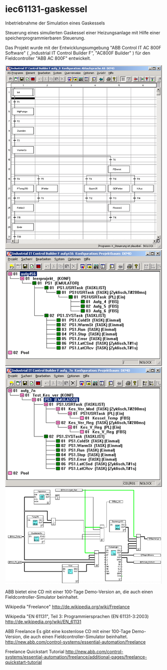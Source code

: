 # iec61131-gaskessel
Inbetriebnahme der Simulation eines Gaskessels

Steuerung eines simulierten Gaskessel einer Heizungsanlage mit Hilfe einer speicherprogrammierbaren Steuerung. 

Das Projekt wurde mit der Entwicklungsumgebung  "ABB Control IT  AC 800F Software" ( „Industrial IT Control Builder F“, "AC800F Builder" ) für den Fieldcontroller "ABB AC 800F" entwickelt. 

![Ablaufsteuerung 'K_Steuerung'](/doc/images/k_steuerung.png "Ablaufsteuerung 'K_Steuerung'") 
![Gesamtprojekt Gaskessel, Aufgabe 4,5,6](/doc/images/gesamtprojekt_aufg456.png "Gesamtprojekt Gaskessel, Aufgabe 4,5,6") ![Gesamtprojekt Gaskessel, Aufgabe 7](/doc/images/gesamtprojekt_aufg7.png "Gesamtprojekt Gaskessel, Aufgabe 7") ![Gesamtprojekt Gaskessel, Aufgabe 8](/doc/images/gesamtprojekt_aufg8n.png "Gesamtprojekt Gaskessel, Aufgabe 8")  

ABB bietet eine CD mit einer 100-Tage Demo-Version an, die auch einen Fieldcontroller-Simulator beinhaltet.

Wikipedia "Freelance"
http://de.wikipedia.org/wiki/Freelance

Wikipedia "EN 61131", Teil 3: Programmiersprachen (EN 61131-3:2003)
http://de.wikipedia.org/wiki/EN_61131

ABB Freelance
Es gibt eine kostenlose CD mit einer 100-Tage Demo-Version, die auch einen Fieldcontroller-Simulator beinhaltet.
http://new.abb.com/control-systems/essential-automation/freelance

Freelance Quickstart Tutorial
http://new.abb.com/control-systems/essential-automation/freelance/additional-pages/freelance-quickstart-tutorial
